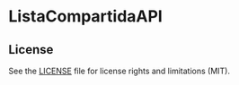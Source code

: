 # ListaCompartidaAPI


## License

See the [LICENSE](LICENSE.md) file for license rights and limitations (MIT).
